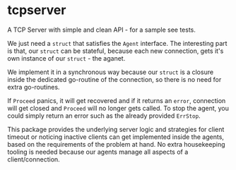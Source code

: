 # tcpserver
A TCP Server with simple and clean API - for a sample see tests.

We just need a `struct` that satisfies the `Agent` interface. The interesting part is that, our `struct` can be stateful, because each new connection, gets it's own instance of our `struct` - the aganet.

We implement it in a synchronous way because our `struct` is a closure inside the dedicated go-routine of the connection, so there is no need for extra go-routines.

If `Proceed` panics, it will get recovered and if it returns an `error`, connection will get closed and `Proceed` will no longer gets called. To stop the agent, you could simply return an error such as the already provided `ErrStop`.

This package provides the underlying server logic and strategies for client timeout or noticing inactive clients can get implemented inside the agents, based on the requirements of the problem at hand. No extra housekeeping tooling is needed because our agents manage all aspects of a client/connection.